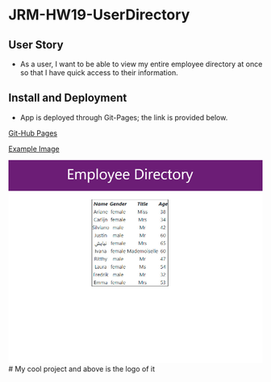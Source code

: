 # JRM-HW19-UserDirectory

## User Story
* As a user, I want to be able to view my entire employee directory at once so that I have quick access to their information.

## Install and Deployment
* App is deployed through Git-Pages; the link is provided below.

[Git-Hub Pages](https://josephmartin721.github.io/JRM-HW19-UserDirectory/)

[Example Image](src/ExampleImage.jpg)

<img src="src/ExampleImage.jpg" alt="My cool logo"/>
# My cool project and above is the logo of it